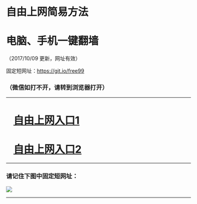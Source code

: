 ﻿# 自由上网简易方法

# 电脑、手机一键翻墙

（2017/10/09 更新，网址有效）

固定短网址：https://git.io/free99

### （微信如打不开，请转到浏览器打开）


***





# &nbsp;&nbsp; <a href="http://ft179318568.fwq-tz-1001.info/fwqtz01.html?t=100900122654 " target="_blank">自由上网入口1</a>
# &nbsp;&nbsp; <a href="http://ft2814014206.fwq-tz-1002.info/fwqtz02.html?t=100900115775 " target="_blank">自由上网入口2</a>
***

### 请记住下图中固定短网址：

<img src="https://s3-us-west-2.amazonaws.com/fwq-1001/yjfq-20170905okok.png" /> 


***

